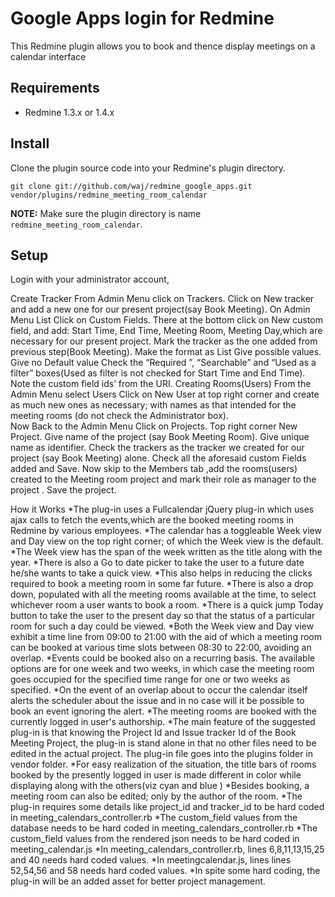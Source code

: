 Google Apps login for Redmine
=============================

This Redmine plugin allows you to book and thence display meetings on a calendar interface


Requirements
------------

* Redmine 1.3.x or 1.4.x

Install
-------

Clone the plugin source code into your Redmine's plugin directory.

    git clone git://github.com/waj/redmine_google_apps.git vendor/plugins/redmine_meeting_room_calendar

**NOTE:** Make sure the plugin directory is name `redmine_meeting_room_calendar`.


Setup
-----

Login with your administrator account, 

Create Tracker
        From Admin Menu click on Trackers.
        Click on New tracker and add a new one for our present project(say Book Meeting).
        On Admin Menu List
        Click on Custom Fields.
        There at the bottom click on New custom field, and add: Start Time, End Time, Meeting Room, Meeting Day,which are necessary for our present project.
        Mark the tracker as the one added from previous step(Book Meeting).
        Make the format as List
        Give possible values.
        Give no Default value
        Check the “Required ”, “Searchable” and “Used as a filter” boxes(Used as filter is not checked for Start Time and End Time).
        Note the custom field ids’ from the URI.
        Creating Rooms(Users)
        From the Admin Menu select Users
        Click on New User at top right corner and create as much new ones as necessary; with names as that intended for the meeting rooms (do not check the Administrator box).                    
        Now Back to the Admin Menu
        Click on Projects.
        Top right corner New Project.
        Give name of the project (say Book Meeting Room).
        Give  unique name as identifier.
        Check the trackers as the tracker we created for our project (say Book Meeting) alone.
        Check all the aforesaid custom Fields added and Save.
        Now skip to the Members tab ,add the rooms(users) created to the Meeting room project and mark their role as manager to the project .
        Save the project.

How it Works
        *The plug-in uses a Fullcalendar jQuery plug-in which uses ajax calls to fetch the events,which are the booked meeting rooms in Redmine by various employees.
        *The calendar has a toggleable Week view and Day view on the top right corner; of which the Week view is the default.
        *The Week view has the span of the week written as the title along with the year.
        *There is also a Go to date picker to take the user to a future date he/she wants to take a quick view.
        *This also helps in reducing the clicks required to book a meeting room in some far future.
        *There is also a drop down, populated with all the meeting rooms available at the time, to select whichever room a user wants to book a room.
        *There is a quick jump Today button to take the user to the present day so that the status of a particular room for such a day could be viewed.
        *Both the Week view and Day view exhibit a time line from 09:00 to 21:00 with the aid of which a meeting room can be booked at various time slots between 08:30 to 22:00, avoiding an overlap.
        *Events could be booked also on a recurring basis. The available options are for one week and two weeks, in which case the meeting room goes occupied for the specified time range for one or two weeks as specified.
        *On the event of an overlap about to occur the calendar itself alerts the scheduler about the issue and in no case will it be possible to book an event ignoring the alert.
        *The meeting rooms are booked with the currently logged in user's authorship.
        *The main feature of the suggested plug-in is that knowing the Project Id and Issue tracker Id of the Book Meeting Project, the plug-in is stand alone in that no other files need to be edited in the actual project. The plug-in file goes into the plugins folder in vendor folder.
        *For easy realization of the situation, the title bars of rooms booked by the presently logged in user is made different in color while displaying along with the others(viz cyan and blue )
        *Besides booking, a meeting room can also be edited; only by the author of the room.
        *The plug-in requires some details like project_id and tracker_id to be hard coded in meeting_calendars_controller.rb
        *The custom_field values from the database needs to be hard coded in meeting_calendars_controller.rb
        *The custom_field values from the rendered json needs to be hard coded in meeting_calendar.js
        *In meeting_calendars_controller.rb, lines 6,8,11,13,15,25 and 40 needs hard coded values.
        *In meetingcalendar.js, lines lines 52,54,56 and 58 needs hard coded values.
        *In spite some hard coding, the plug-in will be an added asset for better project management.
